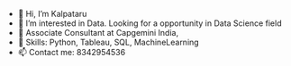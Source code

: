 - 👋 Hi, I’m Kalpataru
- 👀 I’m interested in Data. Looking for a opportunity in Data Science field
- 🌱 Associate Consultant at Capgemini India, 
- 💞️ Skills: Python, Tableau, SQL, MachineLearning
- 📫 Contact me: 8342954536

<!---
kaypee0410/kaypee0410 is a ✨ special ✨ repository because its `README.md` (this file) appears on your GitHub profile.
You can click the Preview link to take a look at your changes.
--->
